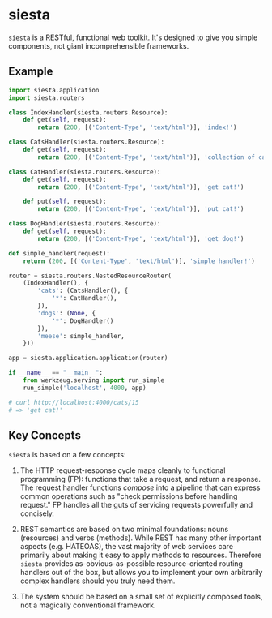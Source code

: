 # siesta

`siesta` is a RESTful, functional web toolkit.  It's designed to give you
simple components, not giant incomprehensible frameworks.

## Example

```python
import siesta.application
import siesta.routers

class IndexHandler(siesta.routers.Resource):
    def get(self, request):
        return (200, [('Content-Type', 'text/html')], 'index!')

class CatsHandler(siesta.routers.Resource):
    def get(self, request):
        return (200, [('Content-Type', 'text/html')], 'collection of cats!')

class CatHandler(siesta.routers.Resource):
    def get(self, request):
        return (200, [('Content-Type', 'text/html')], 'get cat!')

    def put(self, request):
        return (200, [('Content-Type', 'text/html')], 'put cat!')

class DogHandler(siesta.routers.Resource):
    def get(self, request):
        return (200, [('Content-Type', 'text/html')], 'get dog!')

def simple_handler(request):
    return (200, [('Content-Type', 'text/html')], 'simple handler!')

router = siesta.routers.NestedResourceRouter(
    (IndexHandler(), {
        'cats': (CatsHandler(), {
            '*': CatHandler(),
        }),
        'dogs': (None, {
            '*': DogHandler()
        }),
        'meese': simple_handler,
    }))

app = siesta.application.application(router)

if __name__ == "__main__":
    from werkzeug.serving import run_simple
    run_simple('localhost', 4000, app)

# curl http://localhost:4000/cats/15
# => 'get cat!'
```

## Key Concepts

`siesta` is based on a few concepts:

1. The HTTP request-response cycle maps cleanly to functional programming (FP):
functions that take a request, and return a response.  The request handler
functions _compose_ into a pipeline that can express common operations such as
"check permissions before handling request."  FP handles all the guts of
servicing requests powerfully and concisely.

2. REST semantics are based on two minimal foundations: nouns (resources) and
verbs (methods).  While REST has many other important aspects (e.g. HATEOAS),
the vast majority of web services care primarily about making it easy to apply
methods to resources.  Therefore `siesta` provides as-obvious-as-possible
resource-oriented routing handlers out of the box, but allows you to implement
your own arbitrarily complex handlers should you truly need them.

3. The system should be based on a small set of explicitly composed tools,
not a magically conventional framework.
